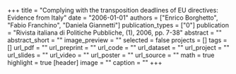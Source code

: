+++
title = "Complying with the transposition deadlines of EU directives: Evidence from Italy"
date = "2006-01-01"
authors = ["Enrico Borghetto", "Fabio Franchino", "Daniela Giannetti"]
publication_types = ["0"]
publication = "Rivista italiana di Politiche Pubbliche, (1), 2006, pp. 7-38"
abstract = ""
abstract_short = ""
image_preview = ""
selected = false
projects = []
tags = []
url_pdf = ""
url_preprint = ""
url_code = ""
url_dataset = ""
url_project = ""
url_slides = ""
url_video = ""
url_poster = ""
url_source = ""
math = true
highlight = true
[header]
image = ""
caption = ""
+++
